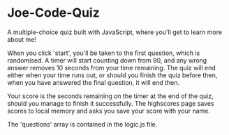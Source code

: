 # Joe-Code-Quiz
A multiple-choice quiz built with JavaScript, where you'll get to learn more about me!

When you click 'start', you'll be taken to the first question, which is randomised. A timer will start counting down from 90, and any wrong answer removes 10 seconds from your time remaining. The quiz will end either when your time runs out, or should you finish the quiz before then, when you have answered the final question, it will end then. 

Your score is the seconds remaining on the timer at the end of the quiz, should you manage to finish it successfully. The highscores page saves scores to local memory and asks you save your score with your name. 

The 'questions' array is contained in the logic.js file.

